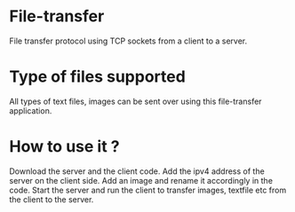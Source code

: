 # File-transfer
File transfer protocol using TCP sockets from a client to a server.
# Type of files supported
All types of text files, images can be sent over using this file-transfer application.
# How to use it ? 
Download the server and the client code. Add the ipv4 address of the server on the client side. Add an image and rename it accordingly in the code.
Start the server and run the client to transfer images, textfile etc from the client to the server.
